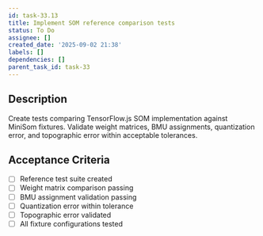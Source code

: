 ```yaml
---
id: task-33.13
title: Implement SOM reference comparison tests
status: To Do
assignee: []
created_date: '2025-09-02 21:38'
labels: []
dependencies: []
parent_task_id: task-33
---
```


## Description

Create tests comparing TensorFlow.js SOM implementation against MiniSom fixtures. Validate weight matrices, BMU assignments, quantization error, and topographic error within acceptable tolerances.

## Acceptance Criteria

- [ ] Reference test suite created
- [ ] Weight matrix comparison passing
- [ ] BMU assignment validation passing
- [ ] Quantization error within tolerance
- [ ] Topographic error validated
- [ ] All fixture configurations tested
